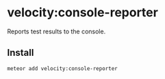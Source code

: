 # velocity:console-reporter

Reports test results to the console.

## Install

```bash
meteor add velocity:console-reporter
```

